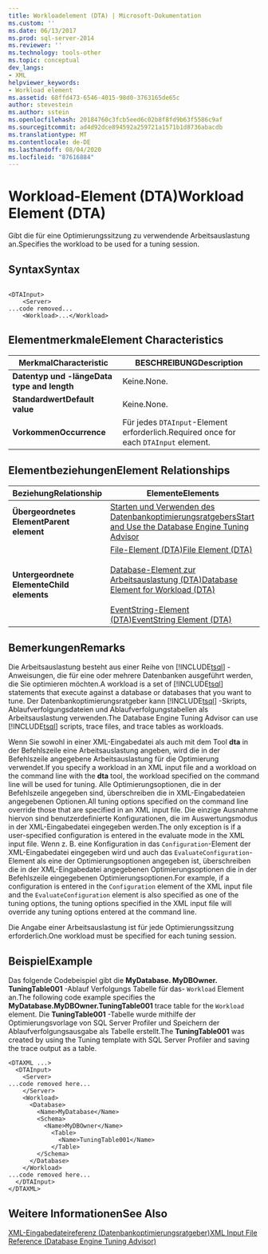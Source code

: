 ```yaml
---
title: Workloadelement (DTA) | Microsoft-Dokumentation
ms.custom: ''
ms.date: 06/13/2017
ms.prod: sql-server-2014
ms.reviewer: ''
ms.technology: tools-other
ms.topic: conceptual
dev_langs:
- XML
helpviewer_keywords:
- Workload element
ms.assetid: 68ffd473-6546-4015-98d0-3763165de65c
author: stevestein
ms.author: sstein
ms.openlocfilehash: 20184760c3fcb5eed6c02b8f8fd9b63f5586c9af
ms.sourcegitcommit: ad4d92dce894592a259721a1571b1d8736abacdb
ms.translationtype: MT
ms.contentlocale: de-DE
ms.lasthandoff: 08/04/2020
ms.locfileid: "87616884"
---
```

# <a name="workload-element-dta"></a><span data-ttu-id="60e54-102">Workload-Element (DTA)</span><span class="sxs-lookup"><span data-stu-id="60e54-102">Workload Element (DTA)</span></span>
  <span data-ttu-id="60e54-103">Gibt die für eine Optimierungssitzung zu verwendende Arbeitsauslastung an.</span><span class="sxs-lookup"><span data-stu-id="60e54-103">Specifies the workload to be used for a tuning session.</span></span>  
  
## <a name="syntax"></a><span data-ttu-id="60e54-104">Syntax</span><span class="sxs-lookup"><span data-stu-id="60e54-104">Syntax</span></span>  
  
```  
  
<DTAInput>  
    <Server>  
...code removed...  
    <Workload>...</Workload>  
```  
  
## <a name="element-characteristics"></a><span data-ttu-id="60e54-105">Elementmerkmale</span><span class="sxs-lookup"><span data-stu-id="60e54-105">Element Characteristics</span></span>  
  
|<span data-ttu-id="60e54-106">Merkmal</span><span class="sxs-lookup"><span data-stu-id="60e54-106">Characteristic</span></span>|<span data-ttu-id="60e54-107">BESCHREIBUNG</span><span class="sxs-lookup"><span data-stu-id="60e54-107">Description</span></span>|  
|--------------------|-----------------|  
|<span data-ttu-id="60e54-108">**Datentyp und -länge**</span><span class="sxs-lookup"><span data-stu-id="60e54-108">**Data type and length**</span></span>|<span data-ttu-id="60e54-109">Keine.</span><span class="sxs-lookup"><span data-stu-id="60e54-109">None.</span></span>|  
|<span data-ttu-id="60e54-110">**Standardwert**</span><span class="sxs-lookup"><span data-stu-id="60e54-110">**Default value**</span></span>|<span data-ttu-id="60e54-111">Keine.</span><span class="sxs-lookup"><span data-stu-id="60e54-111">None.</span></span>|  
|<span data-ttu-id="60e54-112">**Vorkommen**</span><span class="sxs-lookup"><span data-stu-id="60e54-112">**Occurrence**</span></span>|<span data-ttu-id="60e54-113">Für jedes `DTAInput`-Element erforderlich.</span><span class="sxs-lookup"><span data-stu-id="60e54-113">Required once for each `DTAInput` element.</span></span>|  
  
## <a name="element-relationships"></a><span data-ttu-id="60e54-114">Elementbeziehungen</span><span class="sxs-lookup"><span data-stu-id="60e54-114">Element Relationships</span></span>  
  
|<span data-ttu-id="60e54-115">Beziehung</span><span class="sxs-lookup"><span data-stu-id="60e54-115">Relationship</span></span>|<span data-ttu-id="60e54-116">Elemente</span><span class="sxs-lookup"><span data-stu-id="60e54-116">Elements</span></span>|  
|------------------|--------------|  
|<span data-ttu-id="60e54-117">**Übergeordnetes Element**</span><span class="sxs-lookup"><span data-stu-id="60e54-117">**Parent element**</span></span>|[<span data-ttu-id="60e54-118">Starten und Verwenden des Datenbankoptimierungsratgebers</span><span class="sxs-lookup"><span data-stu-id="60e54-118">Start and Use the Database Engine Tuning Advisor</span></span>](../../relational-databases/performance/start-and-use-the-database-engine-tuning-advisor.md)|  
|<span data-ttu-id="60e54-119">**Untergeordnete Elemente**</span><span class="sxs-lookup"><span data-stu-id="60e54-119">**Child elements**</span></span>|[<span data-ttu-id="60e54-120">File-Element &#40;DTA&#41;</span><span class="sxs-lookup"><span data-stu-id="60e54-120">File Element &#40;DTA&#41;</span></span>](file-element-dta.md)<br /><br /> [<span data-ttu-id="60e54-121">Database-Element zur Arbeitsauslastung &#40;DTA&#41;</span><span class="sxs-lookup"><span data-stu-id="60e54-121">Database Element for Workload &#40;DTA&#41;</span></span>](database-element-for-workload-dta.md)<br /><br /> [<span data-ttu-id="60e54-122">EventString-Element &#40;DTA&#41;</span><span class="sxs-lookup"><span data-stu-id="60e54-122">EventString Element &#40;DTA&#41;</span></span>](eventstring-element-dta.md)|  
  
## <a name="remarks"></a><span data-ttu-id="60e54-123">Bemerkungen</span><span class="sxs-lookup"><span data-stu-id="60e54-123">Remarks</span></span>  
 <span data-ttu-id="60e54-124">Die Arbeitsauslastung besteht aus einer Reihe von [!INCLUDE[tsql](../../includes/tsql-md.md)] -Anweisungen, die für eine oder mehrere Datenbanken ausgeführt werden, die Sie optimieren möchten.</span><span class="sxs-lookup"><span data-stu-id="60e54-124">A workload is a set of [!INCLUDE[tsql](../../includes/tsql-md.md)] statements that execute against a database or databases that you want to tune.</span></span> <span data-ttu-id="60e54-125">Der Datenbankoptimierungsratgeber kann [!INCLUDE[tsql](../../includes/tsql-md.md)] -Skripts, Ablaufverfolgungsdateien und Ablaufverfolgungstabellen als Arbeitsauslastung verwenden.</span><span class="sxs-lookup"><span data-stu-id="60e54-125">The Database Engine Tuning Advisor can use [!INCLUDE[tsql](../../includes/tsql-md.md)] scripts, trace files, and trace tables as workloads.</span></span>  
  
 <span data-ttu-id="60e54-126">Wenn Sie sowohl in einer XML-Eingabedatei als auch mit dem Tool **dta** in der Befehlszeile eine Arbeitsauslastung angeben, wird die in der Befehlszeile angegebene Arbeitsauslastung für die Optimierung verwendet.</span><span class="sxs-lookup"><span data-stu-id="60e54-126">If you specify a workload in an XML input file and a workload on the command line with the **dta** tool, the workload specified on the command line will be used for tuning.</span></span> <span data-ttu-id="60e54-127">Alle Optimierungsoptionen, die in der Befehlszeile angegeben sind, überschreiben die in XML-Eingabedateien angegebenen Optionen.</span><span class="sxs-lookup"><span data-stu-id="60e54-127">All tuning options specified on the command line override those that are specified in an XML input file.</span></span> <span data-ttu-id="60e54-128">Die einzige Ausnahme hiervon sind benutzerdefinierte Konfigurationen, die im Auswertungsmodus in der XML-Eingabedatei eingegeben werden.</span><span class="sxs-lookup"><span data-stu-id="60e54-128">The only exception is if a user-specified configuration is entered in the evaluate mode in the XML input file.</span></span> <span data-ttu-id="60e54-129">Wenn z. B. eine Konfiguration in das `Configuration`-Element der XML-Eingabedatei eingegeben wird und auch das `EvaluateConfiguration`-Element als eine der Optimierungsoptionen angegeben ist, überschreiben die in der XML-Eingabedatei angegebenen Optimierungsoptionen die in der Befehlszeile eingegebenen Optimierungsoptionen.</span><span class="sxs-lookup"><span data-stu-id="60e54-129">For example, if a configuration is entered in the `Configuration` element of the XML input file and the `EvaluateConfiguration` element is also specified as one of the tuning options, the tuning options specified in the XML input file will override any tuning options entered at the command line.</span></span>  
  
 <span data-ttu-id="60e54-130">Die Angabe einer Arbeitsauslastung ist für jede Optimierungssitzung erforderlich.</span><span class="sxs-lookup"><span data-stu-id="60e54-130">One workload must be specified for each tuning session.</span></span>  
  
## <a name="example"></a><span data-ttu-id="60e54-131">Beispiel</span><span class="sxs-lookup"><span data-stu-id="60e54-131">Example</span></span>  
 <span data-ttu-id="60e54-132">Das folgende Codebeispiel gibt die **MyDatabase. MyDBOwner. TuningTable001** -Ablauf Verfolgungs Tabelle für das- `Workload` Element an.</span><span class="sxs-lookup"><span data-stu-id="60e54-132">The following code example specifies the **MyDatabase.MyDBOwner.TuningTable001** trace table for the `Workload` element.</span></span> <span data-ttu-id="60e54-133">Die **TuningTable001** -Tabelle wurde mithilfe der Optimierungsvorlage von SQL Server Profiler und Speichern der Ablaufverfolgungsausgabe als Tabelle erstellt.</span><span class="sxs-lookup"><span data-stu-id="60e54-133">The **TuningTable001** was created by using the Tuning template with SQL Server Profiler and saving the trace output as a table.</span></span>  
  
```  
<DTAXML ...>  
  <DTAInput>  
    <Server>  
...code removed here...  
    </Server>  
    <Workload>  
      <Database>  
        <Name>MyDatabase</Name>  
        <Schema>  
          <Name>MyDBOwner</Name>  
            <Table>  
              <Name>TuningTable001</Name>  
            </Table>  
        </Schema>  
      </Database>  
    </Workload>  
...code removed here...  
  </DTAInput>  
</DTAXML>  
```  
  
## <a name="see-also"></a><span data-ttu-id="60e54-134">Weitere Informationen</span><span class="sxs-lookup"><span data-stu-id="60e54-134">See Also</span></span>  
 [<span data-ttu-id="60e54-135">XML-Eingabedateireferenz &#40;Datenbankoptimierungsratgeber&#41;</span><span class="sxs-lookup"><span data-stu-id="60e54-135">XML Input File Reference &#40;Database Engine Tuning Advisor&#41;</span></span>](xml-input-file-reference-database-engine-tuning-advisor.md)  
  
  
